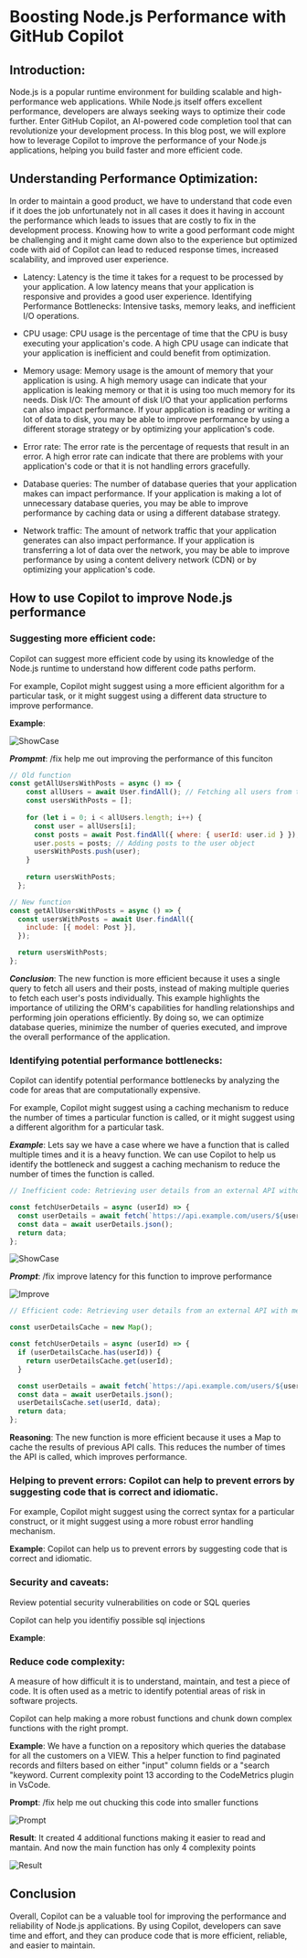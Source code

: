 # Boosting Node.js Performance with GitHub Copilot

## Introduction:

Node.js is a popular runtime environment for building scalable and high-performance web applications. While Node.js itself offers excellent performance, developers are always seeking ways to optimize their code further. Enter GitHub Copilot, an AI-powered code completion tool that can revolutionize your development process. In this blog post, we will explore how to leverage Copilot to improve the performance of your Node.js applications, helping you build faster and more efficient code.

## Understanding Performance Optimization:

In order to maintain a good product, we have to understand that code even if it does the job unfortunately not in all cases it does it having in account the performance which leads to issues that are costly to fix in the development process. Knowing how to write a good performant code might be challenging and it might came down also to the experience but optimized code with aid of Copilot can lead to reduced response times, increased scalability, and improved user experience.

* Latency: Latency is the time it takes for a request to be processed by your application. A low latency means that your application is responsive and provides a good user experience.
Identifying Performance Bottlenecks: Intensive tasks, memory leaks, and inefficient I/O operations.

* CPU usage: CPU usage is the percentage of time that the CPU is busy executing your application's code. A high CPU usage can indicate that your application is inefficient and could benefit from optimization.

* Memory usage: Memory usage is the amount of memory that your application is using. A high memory usage can indicate that your application is leaking memory or that it is using too much memory for its needs.
Disk I/O: The amount of disk I/O that your application performs can also impact performance. If your application is reading or writing a lot of data to disk, you may be able to improve performance by using a different storage strategy or by optimizing your application's code.

* Error rate: The error rate is the percentage of requests that result in an error. A high error rate can indicate that there are problems with your application's code or that it is not handling errors gracefully.

* Database queries: The number of database queries that your application makes can impact performance. If your application is making a lot of unnecessary database queries, you may be able to improve performance by caching data or using a different database strategy.

* Network traffic: The amount of network traffic that your application generates can also impact performance. If your application is transferring a lot of data over the network, you may be able to improve performance by using a content delivery network (CDN) or by optimizing your application's code.

## How to use Copilot to improve Node.js performance

### Suggesting more efficient code: 
Copilot can suggest more efficient code by using its knowledge of the Node.js runtime to understand how different code paths perform. 

For example, Copilot might suggest using a more efficient algorithm for a particular task, or it might suggest using a different data structure to improve performance.

**Example**: 

![ShowCase](/ImproveCodePerformance.gif)

***Prompmt***: /fix help me out improving the performance of this funciton


``` javascript
// Old function
const getAllUsersWithPosts = async () => {
    const allUsers = await User.findAll(); // Fetching all users from the database
    const usersWithPosts = [];
  
    for (let i = 0; i < allUsers.length; i++) {
      const user = allUsers[i];
      const posts = await Post.findAll({ where: { userId: user.id } }); // Fetching posts for each user
      user.posts = posts; // Adding posts to the user object
      usersWithPosts.push(user);
    }
  
    return usersWithPosts;
  };
```


``` javascript
// New function
const getAllUsersWithPosts = async () => {
  const usersWithPosts = await User.findAll({
    include: [{ model: Post }],
  });

  return usersWithPosts;
};
```

***Conclusion***: The new function is more efficient because it uses a single query to fetch all users and their posts, instead of making multiple queries to fetch each user's posts individually.
This example highlights the importance of utilizing the ORM's capabilities for handling relationships and performing join operations efficiently. By doing so, we can optimize database queries, minimize the number of queries executed, and improve the overall performance of the application.

### Identifying potential performance bottlenecks:
Copilot can identify potential performance bottlenecks by analyzing the code for areas that are computationally expensive. 

For example, Copilot might suggest using a caching mechanism to reduce the number of times a particular function is called, or it might suggest using a different algorithm for a particular task.

***Example***: Lets say we have a case where we have a function that is called multiple times and it is a heavy function. We can use Copilot to help us identify the bottleneck and suggest a caching mechanism to reduce the number of times the function is called.

``` javascript
// Inefficient code: Retrieving user details from an external API without memoization

const fetchUserDetails = async (userId) => {
  const userDetails = await fetch(`https://api.example.com/users/${userId}`);
  const data = await userDetails.json();
  return data;
};

```
![ShowCase](/Bottleneck1.gif)

***Prompt***: /fix improve latency for this function to improve performance

![Improve](/Bottleneck.gif)

``` javascript
// Efficient code: Retrieving user details from an external API with memoization using a Map

const userDetailsCache = new Map();

const fetchUserDetails = async (userId) => {
  if (userDetailsCache.has(userId)) {
    return userDetailsCache.get(userId);
  }

  const userDetails = await fetch(`https://api.example.com/users/${userId}`);
  const data = await userDetails.json();
  userDetailsCache.set(userId, data);
  return data;
};
```
**Reasoning**: The new function is more efficient because it uses a Map to cache the results of previous API calls. This reduces the number of times the API is called, which improves performance.

### Helping to prevent errors: Copilot can help to prevent errors by suggesting code that is correct and idiomatic. 

For example, Copilot might suggest using the correct syntax for a particular construct, or it might suggest using a more robust error handling mechanism.

**Example**:  Copilot can help us to prevent errors by suggesting code that is correct and idiomatic.


### Security and caveats: 
Review potential security vulnerabilities on code or SQL queries

Copilot can help you identifiy possible sql injections

**Example**: 


### Reduce code complexity:
 A measure of how difficult it is to understand, maintain, and test a piece of code. It is often used as a metric to identify potential areas of risk in software projects.

Copilot can help making a more robust functions and chunk down complex functions with the right prompt. 

**Example**: We have a function on a repository which queries the database for all the customers on a VIEW. This a helper function to find paginated records and filters based on either "input" column fields or a "search "keyword. Current complexity point 13 according to the CodeMetrics plugin in VsCode.

**Prompt**: /fix help me out chucking this code into smaller functions


![Prompt](/Chunk_Function_Prompt.gif)

**Result**: It created 4 additional functions making it easier to read and mantain. And now the main function has only 4 complexity points

![Result](/Chunk_Function_Result2.gif)


## Conclusion
Overall, Copilot can be a valuable tool for improving the performance and reliability of Node.js applications. By using Copilot, developers can save time and effort, and they can produce code that is more efficient, reliable, and easier to maintain.